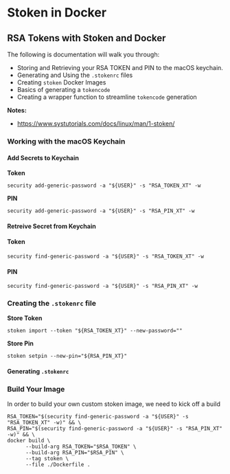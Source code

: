 # Stoken in Docker

## RSA Tokens with Stoken and Docker

The following is documentation will walk you through:

- Storing and Retrieving your RSA TOKEN and PIN to the macOS keychain.
- Generating and Using the `.stokenrc` files
- Creating `stoken` Docker Images
- Basics of generating a `tokencode`
- Creating a wrapper function to streamline `tokencode` generation

**Notes:**
- https://www.systutorials.com/docs/linux/man/1-stoken/

### Working with the macOS Keychain

#### Add Secrets to Keychain

**Token**

```
security add-generic-password -a "${USER}" -s "RSA_TOKEN_XT" -w
```

**PIN**

```
security add-generic-password -a "${USER}" -s "RSA_PIN_XT" -w
```

#### Retreive Secret from Keychain

#### Token

```
security find-generic-password -a "${USER}" -s "RSA_TOKEN_XT" -w
```

#### PIN

```
security find-generic-password -a "${USER}" -s "RSA_PIN_XT" -w
```

### Creating the `.stokenrc` file

**Store Token**

```
stoken import --token "${RSA_TOKEN_XT}" --new-password=""
```

**Store Pin**

```
stoken setpin --new-pin="${RSA_PIN_XT}"
```


#### Generating `.stokenrc`

### Build Your Image

In order to build your own custom stoken image, we need to kick off a build

```
RSA_TOKEN="$(security find-generic-password -a "${USER}" -s "RSA_TOKEN_XT" -w)" && \
RSA_PIN="$(security find-generic-password -a "${USER}" -s "RSA_PIN_XT" -w)" && \
docker build \
      --build-arg RSA_TOKEN="$RSA_TOKEN" \
      --build-arg RSA_PIN="$RSA_PIN" \
      --tag stoken \
      --file ./Dockerfile .
```



